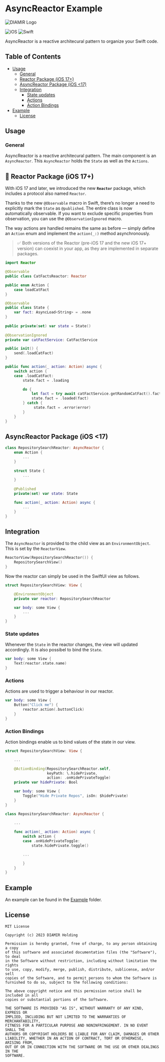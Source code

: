 # AsyncReactor Example

<picture>
  <source media="(prefers-color-scheme: dark)" srcset="https://github.com/diamirio/AsyncReactor/assets/19715246/56eef378-e63e-4732-8710-040d3440afbb">
  <img alt="DIAMIR Logo" src="https://github.com/diamirio/AsyncReactor/assets/19715246/8424fef3-5aeb-4e15-af36-55f1f3fc37b0">
</picture>

![iOS](https://img.shields.io/badge/iOS-000000?style=for-the-badge&logo=ios&logoColor=white)
![Swift](https://img.shields.io/badge/Swift-FA7343?style=for-the-badge&logo=swift&logoColor=white)

AsyncReactor is a reactive architecural pattern to organize your Swift code.

## Table of Contents
 - [Usage](#usage)
   - [General](#general)
   - [Reactor Package (iOS 17+)](#-reactor-package-ios-17)
   - [AsyncReactor Package (iOS <17)](#-asyncReactor-package-ios)
   - [Integration](#integration)
     - [State updates](#state-updates)
     - [Actions](#actions)
     - [Action Bindings](#action-bindings)
 - [Example ](#example)
   - [License ](#license)

## Usage<a name="usage"></a>
### General
AsyncReactor is a reactive architecural pattern. The main component is an `AsyncReactor`. This `AsyncReactor` holds the `State` as well as the `Actions`.

## 🚀 Reactor Package (iOS 17+)

With iOS 17 and later, we introduced the new **`Reactor`** package, which includes a protocol also named `Reactor`.

Thanks to the new `@Observable` macro in Swift, there’s no longer a need to explicitly mark the `State` as `@published`. The entire class is now automatically observable. If you want to exclude specific properties from observation, you can use the `@ObservationIgnored` macro.

The way actions are handled remains the same as before — simply define an `Action` enum and implement the `action(_:)` method asynchronously.

> ✅ Both versions of the Reactor (pre-iOS 17 and the new iOS 17+ version) can coexist in your app, as they are implemented in separate packages.

```Swift
import Reactor

@Observable
public class CatFactsReactor: Reactor

public enum Action {
    case loadCatFact
}

@Observable
public class State {
    var fact: AsyncLoad<String> = .none
}
    
public private(set) var state = State()
    
@ObservationIgnored
private var catFactService: CatFactService

public init() {
    send(.loadCatFact)
}

public func action(_ action: Action) async {
    switch action {
    case .loadCatFact:
        state.fact = .loading

        do {
            let fact = try await catFactService.getRandomCatFact().fact
            state.fact = .loaded(fact)
        } catch {
             state.fact = .error(error)
        }
    }
}
```

## AsyncReactor Package (iOS <17)

```Swift
class RepositorySearchReactor: AsyncReactor {
    enum Action {
        ...
    }
    
    struct State {
        ...
    }
    
    @Published
    private(set) var state: State

    func action(_ action: Action) async { 
        ...
    }
}
```

## Integration
The `AsyncReactor` is provided to the child view as an `EnvironmentObject`. This is set by the `ReactorView`.
```Swift
ReactorView(RepositorySearchReactor()) {
    RepositorySearchView()
}
```

Now the reactor can simply be used in the SwiftUI view as follows.
```Swift
struct RepositorySearchView: View {

    @EnvironmentObject
    private var reactor: RepositorySearchReactor

    var body: some View { 
        ... 
    }
}
```

### State updates
Whenever the `State` in the reactor changes, the view will updated accordingly. It is also possibel to bind the `State`.

```Swift
var body: some View { 
    Text(reactor.state.name)
}
``````


### Actions
Actions are used to trigger a behaviour in our reactor. 

```Swift
var body: some View { 
    Button("Click me") {
        reactor.action(.buttonClick)
    }
}
``````


### Action Bindings
Action bindings enable us to bind values of the state in our view.

```Swift
struct RepositorySearchView: View {

    ...

    @ActionBinding(RepositorySearchReactor.self, 
                   keyPath: \.hidePrivate,
                   action: .onHidePrivateToggle)
    private var hidePrivate: Bool

    var body: some View { 
        Toggle("Hide Private Repos", isOn: $hidePrivate)
    }
}

class RepositorySearchReactor: AsyncReactor {
  
    ...

    func action(_ action: Action) async {
        switch action {
        case .onHidePrivateToggle:
            state.hidePrivate.toggle()

        ...

        }
    }
}
```

## Example <a name="example"></a>
An example can be found in the [Example](./Example/AsyncReactorExample) folder.

## License <a name="license"></a>
```
MIT License

Copyright (c) 2023 DIAMIR Holding

Permission is hereby granted, free of charge, to any person obtaining a copy
of this software and associated documentation files (the "Software"), to deal
in the Software without restriction, including without limitation the rights
to use, copy, modify, merge, publish, distribute, sublicense, and/or sell
copies of the Software, and to permit persons to whom the Software is
furnished to do so, subject to the following conditions:

The above copyright notice and this permission notice shall be included in all
copies or substantial portions of the Software.

THE SOFTWARE IS PROVIDED "AS IS", WITHOUT WARRANTY OF ANY KIND, EXPRESS OR
IMPLIED, INCLUDING BUT NOT LIMITED TO THE WARRANTIES OF MERCHANTABILITY,
FITNESS FOR A PARTICULAR PURPOSE AND NONINFRINGEMENT. IN NO EVENT SHALL THE
AUTHORS OR COPYRIGHT HOLDERS BE LIABLE FOR ANY CLAIM, DAMAGES OR OTHER
LIABILITY, WHETHER IN AN ACTION OF CONTRACT, TORT OR OTHERWISE, ARISING FROM,
OUT OF OR IN CONNECTION WITH THE SOFTWARE OR THE USE OR OTHER DEALINGS IN THE
SOFTWARE.
```
